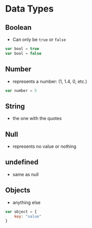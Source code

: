 # Data Types

## Boolean
* Can only be `true` or `false`
```javascript
var bool = true
var bool = false
```

## Number
* represents a number: (1, 1.4, 0, etc.)
```javascript
var number = 5
```

## String 
* the one with the quotes

## Null 
* represents no value or nothing

## undefined 
* same as null

## Objects
* anything else 
```javascript
var object = {
    key: "value"
}
```
